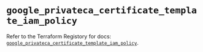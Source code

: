 # `google_privateca_certificate_template_iam_policy`

Refer to the Terraform Registory for docs: [`google_privateca_certificate_template_iam_policy`](https://www.terraform.io/docs/providers/google-beta/r/google_privateca_certificate_template_iam_policy).
